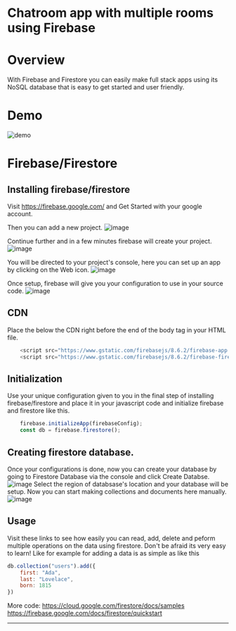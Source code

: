 # Chatroom app with multiple rooms using Firebase
# Overview
With Firebase and Firestore you can easily make full stack apps using its NoSQL database that is easy to get started and user friendly.

# Demo
![demo](https://s3.gifyu.com/images/ezgifcom-gif-maker-9.gif)



# Firebase/Firestore

## Installing firebase/firestore
Visit https://firebase.google.com/ and Get Started with your google account.

Then you can add a new project. 
![image](https://user-images.githubusercontent.com/77789434/120463194-17c1b600-c3b5-11eb-9aa5-02ea87192ed5.png)

Continue further and in a few minutes firebase will create your project. 
![image](https://user-images.githubusercontent.com/77789434/120463339-3e7fec80-c3b5-11eb-81c4-663546e1de22.png)

You will be directed to your project's console, here you can set up an app by clicking on the Web icon. 
![image](https://user-images.githubusercontent.com/77789434/120463485-62dbc900-c3b5-11eb-8aac-6d39c8c33a79.png)

Once setup, firebase will give you your configuration to use in your source code.
![image](https://user-images.githubusercontent.com/77789434/120463714-a20a1a00-c3b5-11eb-8757-d3d22b6b2338.png)

## CDN
Place the below the CDN right before the end of the body tag in your HTML file.
```Javascript
    <script src="https://www.gstatic.com/firebasejs/8.6.2/firebase-app.js"></script>
    <script src="https://www.gstatic.com/firebasejs/8.6.2/firebase-firestore.js"></script>
```

## Initialization
Use your unique configuration given to you in the final step of installing firebase/firestore and place it in your javascript code and initialize firebase and firestore like this.
```Javascript
    firebase.initializeApp(firebaseConfig);
    const db = firebase.firestore();
```
## Creating firestore database.
Once your configurations is done, now you can create your database by going to Firestore Database via the console and click Create Databse. 
![image](https://user-images.githubusercontent.com/77789434/120464564-83585300-c3b6-11eb-99f8-79e6a1875841.png)
Select the region of databsase's location and your database will be setup. Now you can start making collections and documents here manually. 
![image](https://user-images.githubusercontent.com/77789434/120464801-c286a400-c3b6-11eb-94a8-c483b34ab844.png)


## Usage
Visit these links to see how easily you can read, add, delete and peform multiple operations on the data using firestore. Don't be afraid its very easy to learn! Like for example for adding a data is as simple as like this 
```Javascript
db.collection("users").add({
    first: "Ada",
    last: "Lovelace",
    born: 1815
})
```
More code:
https://cloud.google.com/firestore/docs/samples
https://firebase.google.com/docs/firestore/quickstart

---
